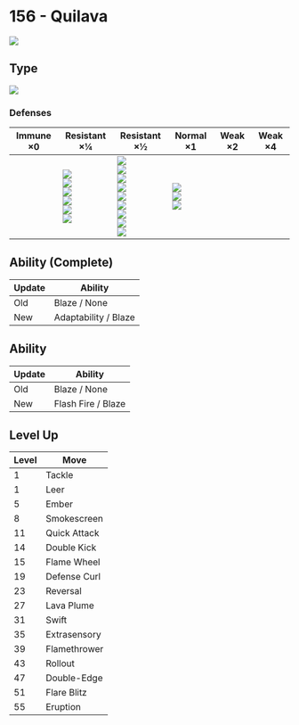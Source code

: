 # 156 - Quilava
![][156]

## Type

![][fire]

### Defenses

Immune ×0 | Resistant ×¼ | Resistant ×½ | Normal ×1 | Weak ×2 | Weak ×4
---       | ---          | ---          | ---       | ---     | ---
| | ![][bug]<br> ![][steel]<br> ![][fire]<br> ![][grass]<br> ![][ice]<br> ![][fairy]<br> | ![][normal]<br> ![][fighting]<br> ![][flying]<br> ![][poison]<br> ![][ghost]<br> ![][electric]<br> ![][psychic]<br> ![][dragon]<br> ![][dark]<br> | ![][ground]<br> ![][rock]<br> ![][water]<br> | | 

## Ability (Complete)

Update | Ability
---    | ---
Old    | Blaze / None
New    | Adaptability / Blaze

## Ability

Update | Ability
---    | ---
Old    | Blaze / None
New    | Flash Fire / Blaze

## Level Up

Level | Move
---   | ---
  1   | Tackle
  1   | Leer
  5   | Ember
  8   | Smokescreen
 11   | Quick Attack
 14   | Double Kick
 15   | Flame Wheel
 19   | Defense Curl
 23   | Reversal
 27   | Lava Plume
 31   | Swift
 35   | Extrasensory
 39   | Flamethrower
 43   | Rollout
 47   | Double-Edge
 51   | Flare Blitz
 55   | Eruption

[156]: ../img/pokemon/156.png
[normal]: ../img/types/normal.png
[fire]: ../img/types/fire.png
[fighting]: ../img/types/fighting.png
[water]: ../img/types/water.png
[flying]: ../img/types/flying.png
[grass]: ../img/types/grass.png
[poison]: ../img/types/poison.png
[electric]: ../img/types/electric.png
[ground]: ../img/types/ground.png
[psychic]: ../img/types/psychic.png
[rock]: ../img/types/rock.png
[ice]: ../img/types/ice.png
[bug]: ../img/types/bug.png
[dragon]: ../img/types/dragon.png
[ghost]: ../img/types/ghost.png
[dark]: ../img/types/dark.png
[steel]: ../img/types/steel.png
[fairy]: ../img/types/fairy.png

